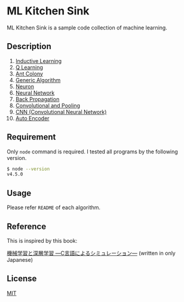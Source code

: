 # ML Kitchen Sink

ML Kitchen Sink is a sample code collection of machine learning.

## Description

1. [Inductive Learning](https://github.com/saitoxu/machine-learning-and-deep-learning/tree/master/01-inductive-learning)
2. [Q Learning](https://github.com/saitoxu/machine-learning-and-deep-learning/tree/master/02-q-learning)
3. [Ant Colony](https://github.com/saitoxu/machine-learning-and-deep-learning/tree/master/03-ant-colony)
4. [Generic Algorithm](https://github.com/saitoxu/machine-learning-and-deep-learning/tree/master/04-generic-algorithm)
5. [Neuron](https://github.com/saitoxu/machine-learning-and-deep-learning/tree/master/05-neuron)
6. [Neural Network](https://github.com/saitoxu/machine-learning-and-deep-learning/tree/master/06-neural-network)
7. [Back Propagation](https://github.com/saitoxu/machine-learning-and-deep-learning/tree/master/07-back-propagation)
8. [Convolutional and Pooling](https://github.com/saitoxu/machine-learning-and-deep-learning/tree/master/08-convolutional-and-pooling)
9. [CNN (Convolutional Neural Network)](https://github.com/saitoxu/machine-learning-and-deep-learning/tree/master/09-cnn)
10. [Auto Encoder](https://github.com/saitoxu/machine-learning-and-deep-learning/tree/master/10-auto-encoder)

## Requirement

Only `node` command is required. I tested all programs by the following version.

```bash
$ node --version
v4.5.0
```

## Usage

Please refer `README` of each algorithm.

## Reference

This is inspired by this book:

[機械学習と深層学習 ―C言語によるシミュレーション―](https://www.amazon.co.jp/%E6%A9%9F%E6%A2%B0%E5%AD%A6%E7%BF%92%E3%81%A8%E6%B7%B1%E5%B1%A4%E5%AD%A6%E7%BF%92-%E2%80%95C%E8%A8%80%E8%AA%9E%E3%81%AB%E3%82%88%E3%82%8B%E3%82%B7%E3%83%9F%E3%83%A5%E3%83%AC%E3%83%BC%E3%82%B7%E3%83%A7%E3%83%B3%E2%80%95-%E5%B0%8F%E9%AB%98%E7%9F%A5%E5%AE%8F/dp/4274218872) (written in only Japanese)

## License
[MIT](https://github.com/saitoxu/machine-learning-and-deep-learning/blob/master/LICENSE)
